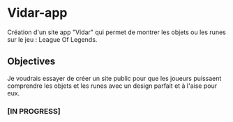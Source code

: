 # Vidar-app
Création d'un site app "Vidar" qui permet de montrer les objets ou les runes sur le jeu 
: League Of Legends.


## Objectives
Je voudrais essayer de créer un site public pour que les joueurs puissaent comprendre les objets et les runes avec un design parfait et à l'aise pour eux.

### [IN PROGRESS]
